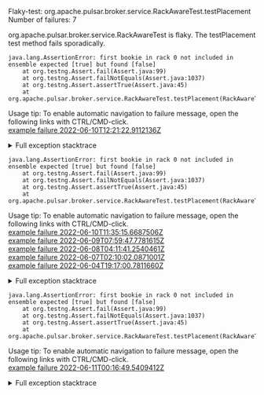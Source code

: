         
Flaky-test: org.apache.pulsar.broker.service.RackAwareTest.testPlacement
Number of failures: 7

org.apache.pulsar.broker.service.RackAwareTest is flaky. The testPlacement test method fails sporadically.

```
java.lang.AssertionError: first bookie in rack 0 not included in ensemble expected [true] but found [false]
	at org.testng.Assert.fail(Assert.java:99)
	at org.testng.Assert.failNotEquals(Assert.java:1037)
	at org.testng.Assert.assertTrue(Assert.java:45)
	at org.apache.pulsar.broker.service.RackAwareTest.testPlacement(RackAwareTest.java:144)
```

Usage tip: To enable automatic navigation to failure message, open the following links with CTRL/CMD-click.  
[example failure 2022-06-10T12:21:22.9112136Z](https://github.com/apache/pulsar/runs/6830378843?check_suite_focus=true#step:9:299)  


<details>
<summary>Full exception stacktrace</summary>
<code><pre>
java.lang.AssertionError: first bookie in rack 0 not included in ensemble expected [true] but found [false]
	at org.testng.Assert.fail(Assert.java:99)
	at org.testng.Assert.failNotEquals(Assert.java:1037)
	at org.testng.Assert.assertTrue(Assert.java:45)
	at org.apache.pulsar.broker.service.RackAwareTest.testPlacement(RackAwareTest.java:144)
	at java.base/jdk.internal.reflect.NativeMethodAccessorImpl.invoke0(Native Method)
	at java.base/jdk.internal.reflect.NativeMethodAccessorImpl.invoke(NativeMethodAccessorImpl.java:62)
	at java.base/jdk.internal.reflect.DelegatingMethodAccessorImpl.invoke(DelegatingMethodAccessorImpl.java:43)
	at java.base/java.lang.reflect.Method.invoke(Method.java:566)
	at org.testng.internal.MethodInvocationHelper.invokeMethod(MethodInvocationHelper.java:132)
	at org.testng.internal.InvokeMethodRunnable.runOne(InvokeMethodRunnable.java:45)
	at org.testng.internal.InvokeMethodRunnable.call(InvokeMethodRunnable.java:73)
	at org.testng.internal.InvokeMethodRunnable.call(InvokeMethodRunnable.java:11)
	at java.base/java.util.concurrent.FutureTask.run(FutureTask.java:264)
	at java.base/java.util.concurrent.ThreadPoolExecutor.runWorker(ThreadPoolExecutor.java:1128)
	at java.base/java.util.concurrent.ThreadPoolExecutor$Worker.run(ThreadPoolExecutor.java:628)
	at java.base/java.lang.Thread.run(Thread.java:829)

</pre></code>
</details>

```
java.lang.AssertionError: first bookie in rack 0 not included in ensemble expected [true] but found [false]
	at org.testng.Assert.fail(Assert.java:99)
	at org.testng.Assert.failNotEquals(Assert.java:1037)
	at org.testng.Assert.assertTrue(Assert.java:45)
	at org.apache.pulsar.broker.service.RackAwareTest.testPlacement(RackAwareTest.java:142)
```

Usage tip: To enable automatic navigation to failure message, open the following links with CTRL/CMD-click.  
[example failure 2022-06-10T11:35:15.6687506Z](https://github.com/apache/pulsar/runs/6830068240?check_suite_focus=true#step:10:662)  
[example failure 2022-06-09T07:59:47.7781615Z](https://github.com/apache/pulsar/runs/6807798424?check_suite_focus=true#step:10:660)  
[example failure 2022-06-08T04:11:41.2540461Z](https://github.com/apache/pulsar/runs/6786847531?check_suite_focus=true#step:10:659)  
[example failure 2022-06-07T02:10:02.0871001Z](https://github.com/apache/pulsar/runs/6766330496?check_suite_focus=true#step:9:671)  
[example failure 2022-06-04T19:17:00.7811660Z](https://github.com/apache/pulsar/runs/6740218946?check_suite_focus=true#step:10:654)  


<details>
<summary>Full exception stacktrace</summary>
<code><pre>
java.lang.AssertionError: first bookie in rack 0 not included in ensemble expected [true] but found [false]
	at org.testng.Assert.fail(Assert.java:99)
	at org.testng.Assert.failNotEquals(Assert.java:1037)
	at org.testng.Assert.assertTrue(Assert.java:45)
	at org.apache.pulsar.broker.service.RackAwareTest.testPlacement(RackAwareTest.java:142)
	at java.base/jdk.internal.reflect.NativeMethodAccessorImpl.invoke0(Native Method)
	at java.base/jdk.internal.reflect.NativeMethodAccessorImpl.invoke(NativeMethodAccessorImpl.java:77)
	at java.base/jdk.internal.reflect.DelegatingMethodAccessorImpl.invoke(DelegatingMethodAccessorImpl.java:43)
	at java.base/java.lang.reflect.Method.invoke(Method.java:568)
	at org.testng.internal.MethodInvocationHelper.invokeMethod(MethodInvocationHelper.java:132)
	at org.testng.internal.InvokeMethodRunnable.runOne(InvokeMethodRunnable.java:45)
	at org.testng.internal.InvokeMethodRunnable.call(InvokeMethodRunnable.java:73)
	at org.testng.internal.InvokeMethodRunnable.call(InvokeMethodRunnable.java:11)
	at java.base/java.util.concurrent.FutureTask.run(FutureTask.java:264)
	at java.base/java.util.concurrent.ThreadPoolExecutor.runWorker(ThreadPoolExecutor.java:1136)
	at java.base/java.util.concurrent.ThreadPoolExecutor$Worker.run(ThreadPoolExecutor.java:635)
	at java.base/java.lang.Thread.run(Thread.java:833)

</pre></code>
</details>

```
java.lang.AssertionError: first bookie in rack 0 not included in ensemble expected [true] but found [false]
	at org.testng.Assert.fail(Assert.java:99)
	at org.testng.Assert.failNotEquals(Assert.java:1037)
	at org.testng.Assert.assertTrue(Assert.java:45)
	at org.apache.pulsar.broker.service.RackAwareTest.testPlacement(RackAwareTest.java:135)
```

Usage tip: To enable automatic navigation to failure message, open the following links with CTRL/CMD-click.  
[example failure 2022-06-11T00:16:49.5409412Z](https://github.com/apache/pulsar/runs/6839584504?check_suite_focus=true#step:9:281)  


<details>
<summary>Full exception stacktrace</summary>
<code><pre>
java.lang.AssertionError: first bookie in rack 0 not included in ensemble expected [true] but found [false]
	at org.testng.Assert.fail(Assert.java:99)
	at org.testng.Assert.failNotEquals(Assert.java:1037)
	at org.testng.Assert.assertTrue(Assert.java:45)
	at org.apache.pulsar.broker.service.RackAwareTest.testPlacement(RackAwareTest.java:135)
	at java.base/jdk.internal.reflect.NativeMethodAccessorImpl.invoke0(Native Method)
	at java.base/jdk.internal.reflect.NativeMethodAccessorImpl.invoke(NativeMethodAccessorImpl.java:62)
	at java.base/jdk.internal.reflect.DelegatingMethodAccessorImpl.invoke(DelegatingMethodAccessorImpl.java:43)
	at java.base/java.lang.reflect.Method.invoke(Method.java:566)
	at org.testng.internal.MethodInvocationHelper.invokeMethod(MethodInvocationHelper.java:132)
	at org.testng.internal.InvokeMethodRunnable.runOne(InvokeMethodRunnable.java:45)
	at org.testng.internal.InvokeMethodRunnable.call(InvokeMethodRunnable.java:73)
	at org.testng.internal.InvokeMethodRunnable.call(InvokeMethodRunnable.java:11)
	at java.base/java.util.concurrent.FutureTask.run(FutureTask.java:264)
	at java.base/java.util.concurrent.ThreadPoolExecutor.runWorker(ThreadPoolExecutor.java:1128)
	at java.base/java.util.concurrent.ThreadPoolExecutor$Worker.run(ThreadPoolExecutor.java:628)
	at java.base/java.lang.Thread.run(Thread.java:829)

</pre></code>
</details>

